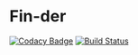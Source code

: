 # Fin-der

[![Codacy Badge](https://app.codacy.com/project/badge/Grade/32d8aa205f4a444899f9b4388490e9a9)](https://www.codacy.com/gh/Fin-der/Fin-der/dashboard?utm_source=github.com&amp;utm_medium=referral&amp;utm_content=Fin-der/Fin-der&amp;utm_campaign=Badge_Grade)
[![Build Status](https://travis-ci.com/LiCody/Fin-der.svg?token=9xq1xY5gi9YnxcFQ2jFs&branch=main)](https://travis-ci.com/LiCody/Fin-der)
